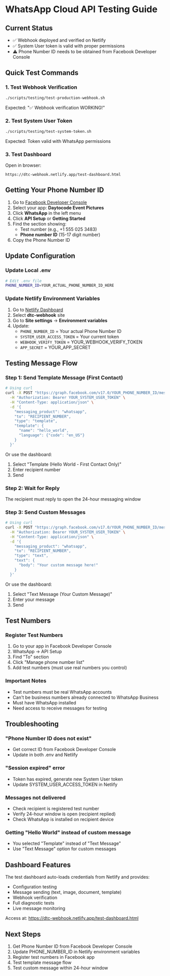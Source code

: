 # WhatsApp Cloud API Testing Guide

## Current Status
- ✅ Webhook deployed and verified on Netlify
- ✅ System User token is valid with proper permissions  
- ⚠️ Phone Number ID needs to be obtained from Facebook Developer Console

## Quick Test Commands

### 1. Test Webhook Verification
```bash
./scripts/testing/test-production-webhook.sh
```
Expected: "✅ Webhook verification WORKING!"

### 2. Test System User Token
```bash
./scripts/testing/test-system-token.sh
```
Expected: Token valid with WhatsApp permissions

### 3. Test Dashboard
Open in browser:
```
https://dtc-webhook.netlify.app/test-dashboard.html
```

## Getting Your Phone Number ID

1. Go to [Facebook Developer Console](https://developers.facebook.com/apps/)
2. Select your app: **Daytocode Event Pictures**
3. Click **WhatsApp** in the left menu
4. Click **API Setup** or **Getting Started**
5. Find the section showing:
   - Test number (e.g., +1 555 025 3483)
   - **Phone number ID** (15-17 digit number)
6. Copy the Phone Number ID

## Update Configuration

### Update Local .env
```bash
# Edit .env file
PHONE_NUMBER_ID=YOUR_ACTUAL_PHONE_NUMBER_ID_HERE
```

### Update Netlify Environment Variables
1. Go to [Netlify Dashboard](https://app.netlify.com)
2. Select **dtc-webhook** site
3. Go to **Site settings** → **Environment variables**
4. Update:
   - `PHONE_NUMBER_ID` = Your actual Phone Number ID
   - `SYSTEM_USER_ACCESS_TOKEN` = Your current token
   - `WEBHOOK_VERIFY_TOKEN` = YOUR_WEBHOOK_VERIFY_TOKEN
   - `APP_SECRET` = YOUR_APP_SECRET

## Testing Message Flow

### Step 1: Send Template Message (First Contact)
```bash
# Using curl
curl -X POST "https://graph.facebook.com/v17.0/YOUR_PHONE_NUMBER_ID/messages" \
  -H "Authorization: Bearer YOUR_SYSTEM_USER_TOKEN" \
  -H "Content-Type: application/json" \
  -d '{
    "messaging_product": "whatsapp",
    "to": "RECIPIENT_NUMBER",
    "type": "template",
    "template": {
      "name": "hello_world",
      "language": {"code": "en_US"}
    }
  }'
```

Or use the dashboard:
1. Select "Template (Hello World - First Contact Only)"
2. Enter recipient number
3. Send

### Step 2: Wait for Reply
The recipient must reply to open the 24-hour messaging window

### Step 3: Send Custom Messages
```bash
# Using curl
curl -X POST "https://graph.facebook.com/v17.0/YOUR_PHONE_NUMBER_ID/messages" \
  -H "Authorization: Bearer YOUR_SYSTEM_USER_TOKEN" \
  -H "Content-Type: application/json" \
  -d '{
    "messaging_product": "whatsapp",
    "to": "RECIPIENT_NUMBER",
    "type": "text",
    "text": {
      "body": "Your custom message here!"
    }
  }'
```

Or use the dashboard:
1. Select "Text Message (Your Custom Message)"
2. Enter your message
3. Send

## Test Numbers

### Register Test Numbers
1. Go to your app in Facebook Developer Console
2. WhatsApp → API Setup
3. Find "To" section
4. Click "Manage phone number list"
5. Add test numbers (must use real numbers you control)

### Important Notes
- Test numbers must be real WhatsApp accounts
- Can't be business numbers already connected to WhatsApp Business
- Must have WhatsApp installed
- Need access to receive messages for testing

## Troubleshooting

### "Phone Number ID does not exist"
- Get correct ID from Facebook Developer Console
- Update in both .env and Netlify

### "Session expired" error
- Token has expired, generate new System User token
- Update SYSTEM_USER_ACCESS_TOKEN in Netlify

### Messages not delivered
- Check recipient is registered test number
- Verify 24-hour window is open (recipient replied)
- Check WhatsApp is installed on recipient device

### Getting "Hello World" instead of custom message
- You selected "Template" instead of "Text Message"
- Use "Text Message" option for custom messages

## Dashboard Features

The test dashboard auto-loads credentials from Netlify and provides:
- Configuration testing
- Message sending (text, image, document, template)
- Webhook verification
- Full diagnostic tests
- Live message monitoring

Access at: https://dtc-webhook.netlify.app/test-dashboard.html

## Next Steps

1. Get Phone Number ID from Facebook Developer Console
2. Update PHONE_NUMBER_ID in Netlify environment variables
3. Register test numbers in Facebook app
4. Test template message flow
5. Test custom message within 24-hour window